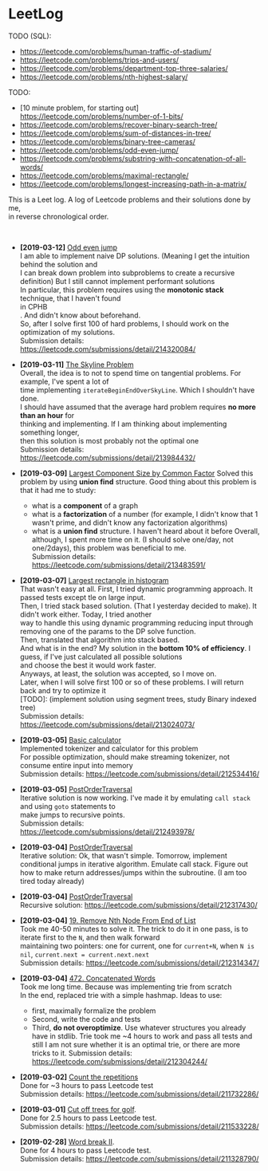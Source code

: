 # LeetLog 
TODO (SQL):

* https://leetcode.com/problems/human-traffic-of-stadium/
* https://leetcode.com/problems/trips-and-users/
* https://leetcode.com/problems/department-top-three-salaries/
* https://leetcode.com/problems/nth-highest-salary/

TODO: 
* [10 minute problem, for starting out] https://leetcode.com/problems/number-of-1-bits/
* https://leetcode.com/problems/recover-binary-search-tree/  
* https://leetcode.com/problems/sum-of-distances-in-tree/
* https://leetcode.com/problems/binary-tree-cameras/
* https://leetcode.com/problems/odd-even-jump/
* https://leetcode.com/problems/substring-with-concatenation-of-all-words/
* https://leetcode.com/problems/maximal-rectangle/
* https://leetcode.com/problems/longest-increasing-path-in-a-matrix/

This is a Leet log. A log of Leetcode problems and their solutions done by me, </br>
in reverse chronological order. </br>

</br>

* **[2019-03-12]** [Odd even jump](https://leetcode.com/problems/odd-even-jump/)</br>
  I am able to implement naive DP solutions. (Meaning I get the intuition behind the solution and </br>
  I can break down problem into subproblems to create a recursive definition) But I still cannot implement performant solutions </br>
  In particular, this problem requires using the **monotonic stack** technique, that I haven't found</br>
  in CPHB</br>. And didn't know about beforehand.</br>
  So, after I solve first 100 of hard problems, I should work on the optimization of my solutions. </br>
  Submission details: https://leetcode.com/submissions/detail/214320084/</br>

* **[2019-03-11]** [The Skyline Problem](https://leetcode.com/problems/the-skyline-problem/) </br>
  Overall, the idea is to not to spend time on tangential problems. For example, I've spent a lot of </br>
  time implementing `iterateBeginEndOverSkyLine`. Which I shouldn't have done. </br>
  I should have assumed that the average hard problem requires **no more than an hour** for </br>
  thinking and implementing. If I am thinking about implementing something longer, </br>
  then this solution is most probably not the optimal one</br>
  Submission details: https://leetcode.com/submissions/detail/213984432/</br>

* **[2019-03-09]**  [Largest Component Size by Common Factor](https://leetcode.com/problems/largest-component-size-by-common-factor/)
  Solved this problem by using **union find** structure. Good thing about this problem is that it had me to study:
    * what is a **component** of a graph
    * what is a **factorization** of a number (for example, I didn't know that 1 wasn't prime, and didn't know any factorization algorithms)
    * what is a **union find** structure. I haven't heard about it before 
  Overall, although, I spent more time on it. (I should solve one/day, not one/2days), this problem was beneficial to me.  
  Submission details: https://leetcode.com/submissions/detail/213483591/
  
* **[2019-03-07]**  [Largest rectangle in histogram](https://leetcode.com/problems/largest-rectangle-in-histogram/)</br>
  That wasn't easy at all. First, I tried dynamic programming approach. It passed tests except tle on large input.</br>
  Then, I tried stack based solution. (That I yesterday decided to make). It didn't work either. Today, I tried another</br>
  way to handle this using dynamic programming reducing input through removing one of the params to the DP solve function.</br>
  Then, translated that algorithm into stack based. </br>
  And what is in the end?  My solution in the **bottom 10% of efficiency**. I guess, if I've just calculated all possible solutions</br>
  and choose the best it would work faster. </br>
  Anyways, at least, the solution was accepted, so I move on. </br>
  Later, when I will solve first 100 or so of these problems. I will return back and try to optimize it</br>
  [TODO]: (implement solution using segment trees, study Binary indexed tree)</br>
  Submission details: https://leetcode.com/submissions/detail/213024073/</br>
  
* **[2019-03-05]** [Basic calculator](https://leetcode.com/problems/basic-calculator/)</br>
  Implemented tokenizer and calculator for this problem </br>
  For possible optimization, should make streaming tokenizer, not consume entire input into memory</br>
  Submission details: https://leetcode.com/submissions/detail/212534416/

* **[2019-03-05]** [PostOrderTraversal](https://leetcode.com/problems/binary-tree-postorder-traversal/)</br>
  Iterative solution is now working. I've made it by emulating `call stack` and using `goto` statements to </br>
  make jumps to recursive points. </br>
  Submission details: https://leetcode.com/submissions/detail/212493978/</br>
  
* **[2019-03-04]** [PostOrderTraversal](https://leetcode.com/problems/binary-tree-postorder-traversal/)</br>
  Iterative solution: Ok, that wasn't simple. Tomorrow, implement conditional jumps in iterative algorithm.
  Emulate call stack. Figure out how to make return addresses/jumps within the subroutine. 
  (I am too tired today already)
  
* **[2019-03-04]** [PostOrderTraversal](https://leetcode.com/problems/binary-tree-postorder-traversal/)</br>
  Recursive solution: https://leetcode.com/submissions/detail/212317430/
  
* **[2019-03-04]**   [19. Remove Nth Node From End of List](https://leetcode.com/problems/remove-nth-node-from-end-of-list/)</br>
  Took me 40-50 minutes to solve it. The trick to do it in one pass, is to iterate first to the `N`, and then walk forward </br>
  maintaining two pointers: one for current, one for `current+N`, when `N is nil`, `current.next = current.next.next` </br>
  Submission details: https://leetcode.com/submissions/detail/212314347/ </br>
  
* **[2019-03-04]**   [472. Concatenated Words](https://leetcode.com/problems/concatenated-words/) </br>
  Took me long time. Because was implementing trie from scratch </br>
  In the end, replaced trie with a simple hashmap. Ideas to use: </br>
  * first, maximally formalize the problem 
  * Second, write the code and tests
  * Third, **do not overoptimize**. Use whatever structures you already have in stdlib. Trie took me ~4 hours 
    to work and pass all tests and still I am not sure whether it is an optimal trie, or there are more 
    tricks to it.
  Submission details: https://leetcode.com/submissions/detail/212304244/
  
* **[2019-03-02]**   [Count the repetitions](https://leetcode.com/problems/count-the-repetitions/) </br>
  Done for ~3 hours to pass Leetcode test</br>
  Submission details: https://leetcode.com/submissions/detail/211732286/ </br>
* **[2019-03-01]**   [Cut off trees for golf](https://leetcode.com/problems/cut-off-trees-for-golf-event/). </br>
  Done for 2.5 hours to pass Leetcode test. </br>
  Submission details: https://leetcode.com/submissions/detail/211533228/ </br>
* **[2019-02-28]**  [Word break II](https://leetcode.com/problems/word-break-ii/). </br>
  Done for 4 hours to pass Leetcode test. </br>
  Submission details: https://leetcode.com/submissions/detail/211328790/ </br>
  

